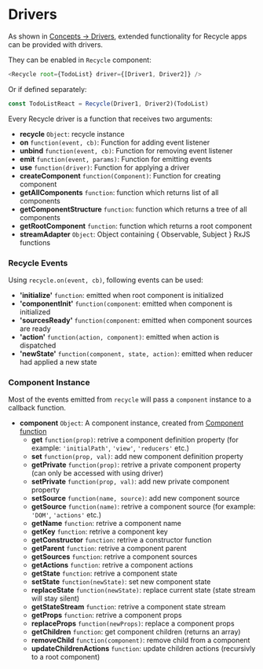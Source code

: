 # Drivers

As shown in [Concepts -> Drivers](/docs/concepts/Drivers.md),
extended functionality for Recycle apps can be provided with drivers.

They can be enabled in `Recycle` component:

```javascript
<Recycle root={TodoList} driver={[Driver1, Driver2]} />
``` 

Or if defined separately:

```javascript
const TodoListReact = Recycle(Driver1, Driver2)(TodoList)
```

Every Recycle driver is a function that receives two arguments:
 - **recycle** `Object`: recycle instance
  - **on** `function(event, cb)`: Function for adding event listener
  - **unbind** `function(event, cb)`: Function for removing event listener
  - **emit** `function(event, params)`: Function for emitting events
  - **use** `function(driver)`: Function for applying a driver
  - **createComponent** `function(Component)`: Function for creating component
  - **getAllComponents** `function`: function which returns list of all components
  - **getComponentStructure** `function`: function which returns a tree of all components
  - **getRootComponent** `function`: function which returns a root component
 - **streamAdapter** `Object`: Object containing { Observable, Subject } RxJS functions


### Recycle Events
Using `recycle.on(event, cb)`, following events can be used:
- **'initialize'** `function`: emitted when root component is initialized
- **'componentInit'** `function(component`: emitted when component is initialized
- **'sourcesReady'** `function(component`: emitted when component sources are ready
- **'action'** `function(action, component)`: emitted when action is dispatched 
- **'newState'** `function(component, state, action)`: emitted when reducer had applied a new state

### Component Instance
Most of the events emitted from `recycle` will pass a `component` instance to a callback function.

- **component** `Object`: A component instance, created from [Component function](Component.md)
  - **get** `function(prop)`: retrive a component definition property (for example: `'initialPath'`, `'view'`, `'reducers'` etc.)
  - **set** `function(prop, val)`: add new component definition property
  - **getPrivate** `function(prop)`: retrive a private component property (can only be accessed with using driver)
  - **setPrivate** `function(prop, val)`: add new private component property
  - **setSource** `function(name, source)`: add new component source
  - **getSource** `function(name)`: retrive a component source (for example: `'DOM'`, `'actions'` etc.)
  - **getName** `function`: retrive a component name
  - **getKey** `function`: retrive a component key
  - **getConstructor** `function`: retrive a constructor function
  - **getParent** `function`: retrive a component parent
  - **getSources** `function`: retrive a component sources
  - **getActions** `function`: retrive a component actions
  - **getState** `function`: retrive a component state
  - **setState** `function(newState)`: set new component state
  - **replaceState** `function(newState)`: replace current state (state stream will stay silent)
  - **getStateStream** `function`: retrive a component state stream
  - **getProps** `function`: retrive a component props
  - **replaceProps** `function(newProps)`: replace a component props
  - **getChildren** `function`: get component children (returns an array)
  - **removeChild** `function(component)`: remove child from a component
  - **updateChildrenActions** `function`: update children actions (recursivly to a root component)
